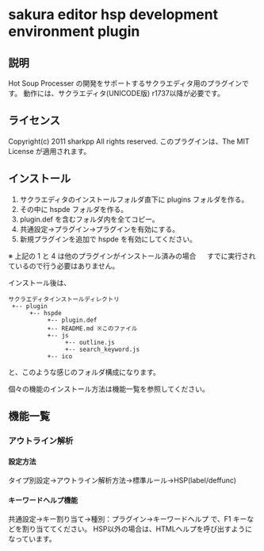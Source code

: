 sakura editor hsp development environment plugin
================================================

説明
----

Hot Soup Processer の開発をサポートするサクラエディタ用のプラグインです。
動作には、サクラエディタ(UNICODE版) r1737以降が必要です。

ライセンス
----------

Copyright(c) 2011 sharkpp All rights reserved.
このプラグインは、The MIT License が適用されます。

インストール
------------

1. サクラエディタのインストールフォルダ直下に plugins フォルダを作る。
2. その中に hspde フォルダを作る。
3. plugin.def を含むフォルダ内を全てコピー。
4. 共通設定→プラグイン→プラグインを有効にする。
4. 新規プラグインを追加で hspde を有効にしてください。

※ 上記の 1 と 4 は他のプラグインがインストール済みの場合
　 すでに実行されているので行う必要はありません。

インストール後は、

    サクラエディタインストールディレクトリ
     +-- plugin
          +-- hspde
               +-- plugin.def
               +-- README.md ※このファイル
               +-- js
                    +-- outline.js
                    +-- search_keyword.js
               +-- ico

と、このような感じのフォルダ構成になります。

個々の機能のインストール方法は機能一覧を参照してください。

機能一覧
--------

### アウトライン解析

#### 設定方法

タイプ別設定→アウトライン解析方法→標準ルール→HSP(label/deffunc)

#### キーワードヘルプ機能

共通設定→キー割り当て→種別：プラグイン→キーワードヘルプ
で、F1 キーなどを割り当ててください。
HSP以外の場合は、HTMLヘルプを呼び出すようになっています。

